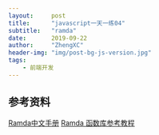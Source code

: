 ```yaml
---
layout:     post
title:      "javascript一天一练04"
subtitle:   "ramda"
date:       2019-09-22
author:     "ZhengXC"
header-img: "img/post-bg-js-version.jpg"
tags:
    - 前端开发
---
```




## 参考资料
[Ramda中文手册](http://ramda.cn)
[Ramda 函数库参考教程](http://www.ruanyifeng.com/blog/2017/03/ramda.html)









